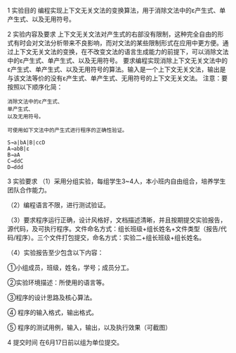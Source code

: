 1 实验目的
	编程实现上下文无关文法的变换算法，用于消除文法中的ε产生式、单产生式、以及无用符号。 

2 实验内容及要求
	上下文无关文法对产生式的右部没有限制，这种完全自由的形式有时会对文法分析带来不良影响，而对文法的某些限制形式在应用中更方便。通过上下文无关文法的变换，在不改变文法的语言生成能力的前提下，可以消除文法中的ε产生式、单产生式、以及无用符号。
	要求编程实现消除上下文无关文法中的ε产生式、单产生式、以及无用符号的算法。输入是一个上下文无关文法，输出是与该文法等价的没有ε产生式、单产生式、无用符号的上下文无关文法。
	注意：要按照以下顺序化简：
	
	消除文法中的ε产生式、
	单产生式、
	以及无用符号。

	可使用如下文法中的产生式进行程序的正确性验证。

	S→a|bA|B|ccD
	A→abB|ε
	B→aA
	C→ddC
	D→ddd

3 实验要求
（1）采用分组实验，每组学生3~4人，本小班内自由组合，培养学生团队合作能力。

（2）编程语言不限，进行测试验证。

（3）要求程序运行正确，设计风格好，文档描述清晰，并且按期提交实验报告，源代码，及可执行程序。文件命名方式：组长班级+组长姓名+文件类型（报告/代码/程序）。三个文件打包提交，命名方式：实验二+组长班级+组长姓名。

（4）实验报告至少包含以下内容：

①小组成员，班级，姓名，学号；成员分工。

②实验环境描述：所使用的语言等。

③程序的设计思路及核心算法。

④ 程序的输入格式，输出格式。

⑤ 程序的测试用例，输入，输出，以及执行效果（可截图）

4 提交时间
在6月17日前以组为单位提交。
